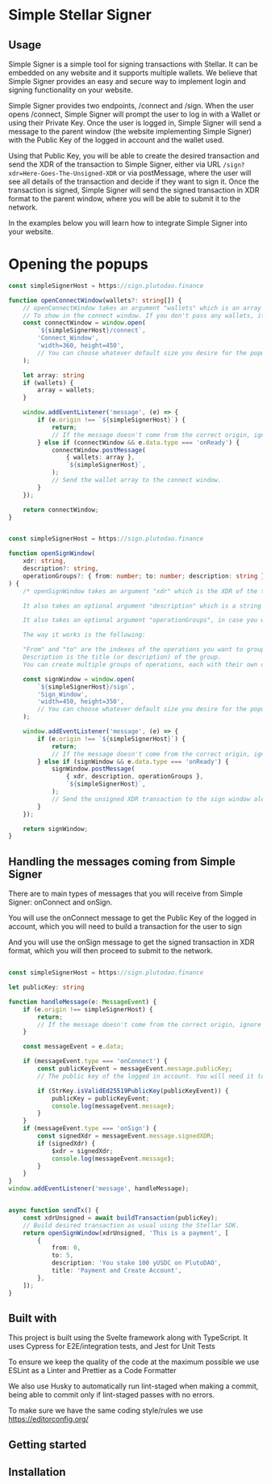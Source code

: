 # Simple Stellar Signer

## Usage

Simple Signer is a simple tool for signing transactions with Stellar. It can be embedded on any website and it supports multiple wallets. We believe that Simple Signer provides an easy and secure way to implement login and signing functionality on your website.

Simple Signer provides two endpoints, /connect and /sign. When the user opens /connect, Simple Signer will prompt the user to log in with a Wallet or using their Private Key. Once the user is logged in, Simple Signer will send a message to the parent window (the website implementing Simple Signer) with the Public Key of the logged in account and the wallet used.

Using that Public Key, you will be able to create the desired transaction and send the XDR of the transaction to Simple Signer, either via URL `/sign?xdr=Here-Goes-The-Unsigned-XDR` or via postMessage, where the user will see all details of the transaction and decide if they want to sign it. Once the transaction is signed, Simple Signer will send the signed transaction in XDR format to the parent window, where you will be able to submit it to the network.

In the examples below you will learn how to integrate Simple Signer into your website.

# Opening the popups

```typescript
const simpleSignerHost = https://sign.plutodao.finance

function openConnectWindow(wallets?: string[]) {
    // openConnectWindow takes an argument "wallets" which is an array of wallets, that way you can choose which wallets
    // To show in the connect window. If you don't pass any wallets, it will show all wallets.
    const connectWindow = window.open(
        `${simpleSignerHost}/connect`,
        'Connect_Window',
        'width=360, height=450',
        // You can choose whatever default size you desire for the popup window, we recommend 360x450
    );

    let array: string
    if (wallets) {
        array = wallets;
    }

    window.addEventListener('message', (e) => {
        if (e.origin !== `${simpleSignerHost}`) {
            return;
            // If the message doesn't come from the correct origin, ignore it.
        } else if (connectWindow && e.data.type === 'onReady') {
            connectWindow.postMessage(
                { wallets: array },
                `${simpleSignerHost}`,
            );
            // Send the wallet array to the connect window.
        }
    });

    return connectWindow;
}
```

```typescript

const simpleSignerHost = https://sign.plutodao.finance

function openSignWindow(
    xdr: string,
    description?: string,
    operationGroups?: { from: number; to: number; description: string }[],
) {
    /* openSignWindow takes an argument "xdr" which is the XDR of the transaction you want the user to sign.

    It also takes an optional argument "description" which is a string that will be shown as the description of the full transaction.

    It also takes an optional argument "operationGroups", in case you want to group some operations together.

    The way it works is the following:

    "From" and "to" are the indexes of the operations you want to group together.
    Description is the title (or description) of the group.
    You can create multiple groups of operations, each with their own description */

    const signWindow = window.open(
        `${simpleSignerHost}/sign`,
        'Sign_Window',
        'width=450, height=350',
        // You can choose whatever default size you desire for the popup window.
    );

    window.addEventListener('message', (e) => {
        if (e.origin !== `${simpleSignerHost}`) {
            return;
            // If the message doesn't come from the correct origin, ignore it.
        } else if (signWindow && e.data.type === 'onReady') {
            signWindow.postMessage(
                { xdr, description, operationGroups },
                `${simpleSignerHost}`,
            );
            // Send the unsigned XDR transaction to the sign window along with the optional description and operation groups.
        }
    });

    return signWindow;
}
```

## Handling the messages coming from Simple Signer

There are to main types of messages that you will receive from Simple Signer: onConnect and onSign.

You will use the onConnect message to get the Public Key of the logged in account, which you will need to build a transaction for the user to sign

And you will use the onSign message to get the signed transaction in XDR format, which you will then proceed to submit to the network.

```typescript

const simpleSignerHost = https://sign.plutodao.finance

let publicKey: string

function handleMessage(e: MessageEvent) {
    if (e.origin !== simpleSignerHost) {
        return;
        // If the message doesn't come from the correct origin, ignore it.
    }

    const messageEvent = e.data;

    if (messageEvent.type === 'onConnect') {
        const publicKeyEvent = messageEvent.message.publicKey;
        // The public key of the logged in account. You will need it to build the transaction you want the user to sign.

        if (StrKey.isValidEd25519PublicKey(publicKeyEvent)) {
            publicKey = publicKeyEvent;
            console.log(messageEvent.message);
        }
    }
    if (messageEvent.type === 'onSign') {
        const signedXdr = messageEvent.message.signedXDR;
        if (signedXdr) {
            $xdr = signedXdr;
            console.log(messageEvent.message);
        }
    }
}
window.addEventListener('message', handleMessage);


async function sendTx() {
    const xdrUnsigned = await buildTransaction(publicKey);
    // Build desired transaction as usual using the Stellar SDK.
    return openSignWindow(xdrUnsigned, 'This is a payment', [
        {
            from: 0,
            to: 5,
            description: 'You stake 100 yUSDC on PlutoDAO',
            title: 'Payment and Create Account',
        },
    ]);
}

```

## Built with

This project is built using the Svelte framework along with TypeScript. It uses Cypress for E2E/integration tests, and Jest for Unit Tests

To ensure we keep the quality of the code at the maximum possible we use ESLint as a Linter and Prettier as a Code Formatter

We also use Husky to automatically run lint-staged when making a commit, being able to commit only if lint-staged passes with no errors.

To make sure we have the same coding style/rules we use https://editorconfig.org/

## Getting started

## Installation
